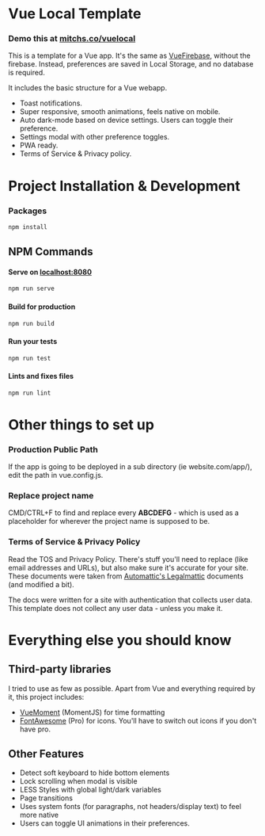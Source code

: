 # Vue Local Template

### Demo this at [mitchs.co/vuelocal](https://mitchs.co/vuelocal)


This is a template for a Vue app. It's the same as [VueFirebase](https://github.com/mitchas/VueFirebase), without the firebase. Instead, preferences are saved in Local Storage, and no database is required.

It includes the basic structure for a Vue webapp.
 * Toast notifications.
 * Super responsive, smooth animations, feels native on mobile.
 * Auto dark-mode based on device settings. Users can toggle their preference.
 * Settings modal with other preference toggles.
 * PWA ready.
 * Terms of Service & Privacy policy.

 

# Project Installation & Development

### Packages
```bash
npm install
```

## NPM Commands

#### Serve on [localhost:8080](https://localhost:8080)
```bash
npm run serve
```

#### Build for production
```bash
npm run build
```

#### Run your tests
```bash
npm run test
```
#### Lints and fixes files
```bash
npm run lint
```

# Other things to set up

### Production Public Path
If the app is going to be deployed in a sub directory (ie website.com/app/), edit the path in vue.config.js.

### Replace project name
CMD/CTRL+F to find and replace every **ABCDEFG** - which is used as a placeholder for wherever the project name is supposed to be.

### Terms of Service & Privacy Policy
Read the TOS and Privacy Policy. There's stuff you'll need to replace (like email addresses and URLs), but also make sure it's accurate for your site. These documents were taken from [Automattic's Legalmattic](https://github.com/Automattic/legalmattic) documents (and modified a bit).

The docs were written for a site with authentication that collects user data. This template does not collect any user data - unless you make it.


# Everything else you should know

## Third-party libraries
I tried to use as few as possible. Apart from Vue and everything required by it, this project includes:
 * [VueMoment](https://www.npmjs.com/package/vue-moment) (MomentJS) for time formatting
 * [FontAwesome](http://fontawesome.com/) (Pro) for icons. You'll have to switch out icons if you don't have pro.


## Other Features
 * Detect soft keyboard to hide bottom elements
 * Lock scrolling when modal is visible
 * LESS Styles with global light/dark variables
 * Page transitions
 * Uses system fonts (for paragraphs, not headers/display text) to feel more native
 * Users can toggle UI animations in their preferences.
